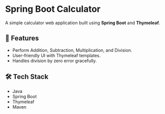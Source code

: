 # Spring Boot Calculator

A simple calculator web application built using **Spring Boot** and **Thymeleaf**.

## 🚀 Features
- Perform Addition, Subtraction, Multiplication, and Division.
- User-friendly UI with Thymeleaf templates.
- Handles division by zero error gracefully.

## 🛠️ Tech Stack
- Java
- Spring Boot
- Thymeleaf
- Maven
